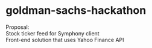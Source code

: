 # goldman-sachs-hackathon

Proposal: <br/>
Stock ticker feed for Symphony client <br/>
Front-end solution that uses Yahoo Finance API
